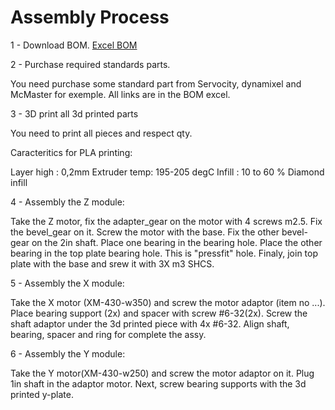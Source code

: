 # Assembly Process



1 - Download BOM.
	[Excel BOM](https://github.com/gene2302/3-axis-ROS-sensor-head/blob/master/Hardware/BOM/BOM.xlsx)

2 - Purchase required standards parts.

You need purchase some standard part from Servocity, dynamixel and McMaster for exemple. All links are in the BOM excel.

3 - 3D print all 3d printed parts

You need to print all pieces and respect qty. 

Caracteritics for PLA printing:

Layer high : 0,2mm
Extruder temp: 195-205 degC
Infill : 10 to 60 % Diamond infill

4 - Assembly the Z module:

Take the Z motor, fix the adapter_gear on the motor with 4 screws m2.5.
Fix the bevel_gear on it. Screw the motor with the base. Fix the other bevel-gear on the 2in shaft. Place one bearing in the bearing hole. Place the other bearing in the top plate bearing hole. This is "pressfit" hole.
Finaly, join top plate with the base and srew it with 3X m3 SHCS.

5 - Assembly the X module:

Take the X motor (XM-430-w350) and screw the motor adaptor (item no ...). Place bearing support (2x) and spacer with screw #6-32(2x). Screw the shaft adaptor under the 3d printed piece with 4x #6-32.
Align shaft, bearing, spacer and ring for complete the assy.

6 - Assembly the Y module:

Take the Y motor(XM-430-w250) and screw the motor adaptor on it. Plug 1in shaft in the adaptor motor. Next, screw bearing supports with the 3d printed y-plate. 





<!--stackedit_data:
eyJoaXN0b3J5IjpbMTgzNzA3MDQxNiw0NDA3NjIyMTcsLTIyNj
I0MTQwMiwtMjM4MTM3MzU2LC0xNDYwMzQ3OTA3LC0xMjY1MTA3
ODQ0LDE3ODg3OTc0MDMsMTkyMTkzNDQ0NywtNTU0MDY0NjA2LC
0zNDU2NDMzNDQsMTEyMDA1NTk5XX0=
-->